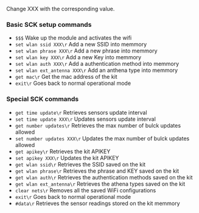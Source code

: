 Change XXX with the corresponding value.

### Basic SCK setup commands

* `$$$`							Wake up the module and activates the wifi
* `set wlan ssid XXX\r`        Add a new SSID into memmory
* `set wlan phrase XXX\r`      Add a new phrase into memmory
* `set wlan key XXX\r`         Add a new Key into memmory
* `set wlan auth XXX\r`        Add a authentication method into memmory
* `set wlan ext_antenna XXX\r` Add an anthena type into memmory
* `get mac\r`                  Get the mac address of the kit
* `exit\r`                     Goes back to normal operational mode


### Special SCK commands

* `get time update\r`          Retrieves sensors update interval
* `set time update XXX\r`    	Updates sensors update interval
* `get number updates\r`    	Retrieves the max number of bulck updates allowed
* `set number updates XXX\r`   Updates the max number of bulck updates allowed
* `get apikey\r`               Retrieves the kit APIKEY
* `set apikey XXX\r`           Updates the kit APIKEY
* `get wlan ssid\r`            Retrieves the SSID saved on the kit
* `get wlan phrase\r`          Retrieves the phrase and KEY saved on the kit
* `get wlan auth\r`            Retrieves the authentication methods saved on the kit
* `get wlan ext_antenna\r`     Retrieves the athena types saved on the kit
* `clear nets\r`               Removes all the saved WiFi configurations
* `exit\r`                     Goes back to normal operational mode
* `#data\r`  					Retrieves the sensor readings stored on the kit memmory
